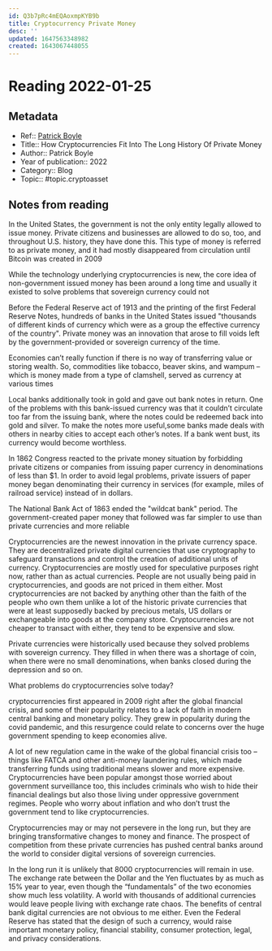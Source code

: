```yaml
---
id: Q3b7pRc4mEQAoxmpKYB9b
title: Cryptocurrency Private Money
desc: ''
updated: 1647563348982
created: 1643067448055
---
```

# Reading 2022-01-25

## Metadata

- Ref:: [Patrick Boyle](https://www.youtube.com/watch?v=l7hZjV2rsbQ)
- Title:: How Cryptocurrencies Fit Into The Long History Of Private Money
- Author:: Patrick Boyle
- Year of publication:: 2022
- Category:: Blog
- Topic:: #topic.cryptoasset

## Notes from reading

In the United States, the government is not the only entity legally allowed to issue money. Private citizens and businesses are allowed to do so, too, and throughout U.S. history, they have done this. This type of money is referred to as private money, and it had mostly disappeared from circulation until Bitcoin was created in 2009

While the technology underlying cryptocurrencies is new, the core idea of non-government issued money has been around a long time and usually it existed to solve problems that sovereign currency could not

Before the Federal Reserve act of 1913 and the printing 
of the first Federal Reserve Notes, hundreds of banks in the United States issued "thousands of different kinds of currency which were as a group the effective currency of the country". Private money was an innovation that arose to fill voids left by the government-provided or sovereign currency of the time.

Economies can’t really function if there is no way of transferring value or storing wealth. So, commodities like tobacco, beaver skins, and wampum – which is money made from a type of clamshell, served as currency at various times

Local banks additionally took in gold and gave out bank notes in return. One of the problems with this bank-issued currency was that it couldn’t circulate too far from the issuing bank, where the notes could be redeemed back into gold and silver. To make the notes more useful,some banks made deals with others in nearby cities to accept each other’s notes. If a bank went bust, its currency would become worthless. 

In 1862 Congress reacted to the private money situation by forbidding private citizens or companies from issuing paper currency in denominations of less than $1. In order to avoid legal problems, private issuers of paper money began denominating their currency in services (for example, miles of railroad service) instead of in dollars.

The National Bank Act of 1863 ended the "wildcat bank" period. The government-created paper money that followed was far simpler to use than private currencies and more reliable

Cryptocurrencies are the newest innovation in the private currency space. They are decentralized private digital currencies that use cryptography to safeguard transactions
and control the creation of additional units of currency. Cryptocurrencies are mostly used for speculative purposes right now, rather than as actual currencies. People are not usually being paid in cryptocurrencies, and goods are not priced in them either. Most cryptocurrencies are not backed by anything other than the faith of the people who own them unlike a lot of the historic private currencies that were at least supposedly backed by precious metals, US dollars or exchangeable into goods at the company store. Cryptocurrencies are not cheaper to transact with either, they tend to be expensive and slow. 

Private currencies were historically used because they solved problems with sovereign currency. They filled in when there was a shortage of coin, when there were no small denominations, when banks closed during the depression and so on.

What problems do cryptocurrencies solve today?

cryptocurrencies first appeared in 2009 right after the global financial crisis, and some of their popularity relates to a lack of faith in modern central banking and monetary policy. They grew in popularity during the covid pandemic, and this resurgence could relate to concerns over the huge government spending to keep economies alive.

A lot of new regulation came in the wake of the global financial crisis too – things like FATCA and other anti-money laundering rules, which made transferring funds using traditional means slower and more expensive. Cryptocurrencies have been popular amongst those worried about government surveillance too, this includes criminals who wish to hide their financial dealings but also those
living under oppressive government regimes. People who worry about inflation and who don’t trust the government tend to like cryptocurrencies.

Cryptocurrencies may or may not persevere in the long run, but they are bringing transformative changes to money and finance. The prospect of competition from these private currencies has pushed central banks around the world to consider digital versions of sovereign currencies. 

In the long run it is unlikely that 8000 cryptocurrencies will remain in use. The exchange rate between the Dollar and the Yen fluctuates by as much as 15% year to year, even though the “fundamentals” of the two economies show much less volatility. A world with thousands of additional currencies would leave people living with exchange rate chaos. The benefits of central bank digital currencies are not obvious to me either. Even the Federal Reserve has stated that the design of such a currency, would raise important monetary policy, financial stability, consumer protection, legal, and privacy considerations.
